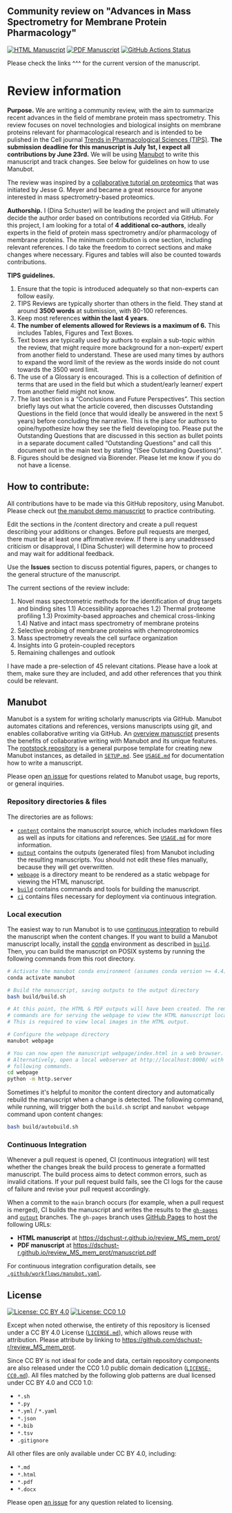 ## Community review on "Advances in Mass Spectrometry for Membrane Protein Pharmacology"

<!-- usage note: edit the H1 title above to personalize the manuscript -->

[![HTML Manuscript](https://img.shields.io/badge/manuscript-HTML-blue.svg)](https://dschust-r.github.io/review_MS_mem_prot/)
[![PDF Manuscript](https://img.shields.io/badge/manuscript-PDF-blue.svg)](https://dschust-r.github.io/review_MS_mem_prot/manuscript.pdf)
[![GitHub Actions Status](https://github.com/dschust-r/review_MS_mem_prot/workflows/Manubot/badge.svg)](https://github.com/dschust-r/review_MS_mem_prot/actions)

Please check the links ^^^ for the current version of the manuscript. 

<!-- usage note: edit this section. -->
# Review information

**Purpose.**
We are writing a community review, with the aim to summarize recent advances in the field of membrane protein mass spectrometry. 
This review focuses on novel technologies and biological insights on membrane proteins relevant for pharmacological research and is intended to be pulished in the Cell journal [Trends in Pharmacological Sciences (TIPS)](https://www.cell.com/trends/pharmacological-sciences/home). **The submission deadline for this manuscript is July 1st, I expect all contributions by June 23rd.** We will be using [Manubot](https://github.com/manubot/manubot) to write this manuscript and track changes. See below for guidelines on how to use Manubot.

The review was inspired by a [collaborative tutorial on proteomics](https://github.com/jessegmeyerlab/proteomics-tutorial) that was initiated by Jesse G. Meyer and became a great resource for anyone interested in mass spectrometry-based proteomics. 

**Authorship.**
I (Dina Schuster) will be leading the project and will ultimately decide the author order based on contributions recorded via GitHub. For this project, I am looking for a total of **4 additional co-authors**, ideally experts in the field of protein mass spectrometry and/or pharmacology of membrane proteins. The minimum contribution is one section, including relevant references. I do take the freedom to correct sections and make changes where necessary. Figures and tables will also be counted towards contributions. 

**TIPS guidelines.**

1. Ensure that the topic is introduced adequately so that non-experts can follow easily.
2. TIPS Reviews are typically shorter than others in the field. They stand at around **3500 words** at submission, with 80-100 references.
3. Keep most references **within the last 4 years**.
4. **The number of elements allowed for Reviews is a maximum of 6.** This includes Tables, Figures and Text Boxes.
5. Text boxes are typically used by authors to explain a sub-topic within the review, that might require more background for a non-expert/ expert from another field to understand. These are used many times by authors to expand the word limit of the review as the words inside do not count towards the 3500 word limit.
6. The use of a Glossary is encouraged. This is a collection of definition of terms that are used in the field but which a student/early learner/ expert from another field might not know.
7. The last section is a “Conclusions and Future Perspectives”. This section briefly lays out what the article covered, then discusses Outstanding Questions in the field (once that would ideally be answered in the next 5 years) before concluding the narrative. This is the place for authors to opine/hypothesize how they see the field developing too. Please put the Outstanding Questions that are discussed in this section as bullet points in a separate document called “Outstanding Questions” and call this document out in the main text by stating “(See Outstanding Questions)”.
8. Figures should be designed via Biorender. Please let me know if you do not have a license.

## How to contribute:

All contributions have to be made via this GitHub repository, using Manubot. Please check out [the manubot demo manuscript](https://github.com/manubot/try-manubot) to practice contributing. 

Edit the sections in the /content directory and create a pull request describing your additions or changes. Before pull requests are merged, there must be at least one affirmative review. If there is any unaddressed criticism or disapproval, I (Dina Schuster) will determine how to proceed and may wait for additional feedback.

Use the **Issues** section to discuss potential figures, papers, or changes to the general structure of the manuscript.

The current sections of the review include: 

1) Novel mass spectrometric methods for the identification of drug targets and binding sites
   1.1) Accessibility approaches
   1.2) Thermal proteome profiling
   1.3) Proximity-based approaches and chemical cross-linking
   1.4) Native and intact mass spectrometry of membrane proteins
2) Selective probing of membrane proteins with chemoproteomics
3) Mass spectrometry reveals the cell surface organization
4) Insights into G protein-coupled receptors
5) Remaining challenges and outlook

I have made a pre-selection of 45 relevant citations. Please have a look at them, make sure they are included, and add other references that you think could be relevant.

## Manubot

<!-- usage note: do not edit this section -->

Manubot is a system for writing scholarly manuscripts via GitHub.
Manubot automates citations and references, versions manuscripts using git, and enables collaborative writing via GitHub.
An [overview manuscript](https://greenelab.github.io/meta-review/ "Open collaborative writing with Manubot") presents the benefits of collaborative writing with Manubot and its unique features.
The [rootstock repository](https://git.io/fhQH1) is a general purpose template for creating new Manubot instances, as detailed in [`SETUP.md`](SETUP.md).
See [`USAGE.md`](USAGE.md) for documentation how to write a manuscript.

Please open [an issue](https://git.io/fhQHM) for questions related to Manubot usage, bug reports, or general inquiries.

### Repository directories & files

The directories are as follows:

+ [`content`](content) contains the manuscript source, which includes markdown files as well as inputs for citations and references.
  See [`USAGE.md`](USAGE.md) for more information.
+ [`output`](output) contains the outputs (generated files) from Manubot including the resulting manuscripts.
  You should not edit these files manually, because they will get overwritten.
+ [`webpage`](webpage) is a directory meant to be rendered as a static webpage for viewing the HTML manuscript.
+ [`build`](build) contains commands and tools for building the manuscript.
+ [`ci`](ci) contains files necessary for deployment via continuous integration.

### Local execution

The easiest way to run Manubot is to use [continuous integration](#continuous-integration) to rebuild the manuscript when the content changes.
If you want to build a Manubot manuscript locally, install the [conda](https://conda.io) environment as described in [`build`](build).
Then, you can build the manuscript on POSIX systems by running the following commands from this root directory.

```sh
# Activate the manubot conda environment (assumes conda version >= 4.4)
conda activate manubot

# Build the manuscript, saving outputs to the output directory
bash build/build.sh

# At this point, the HTML & PDF outputs will have been created. The remaining
# commands are for serving the webpage to view the HTML manuscript locally.
# This is required to view local images in the HTML output.

# Configure the webpage directory
manubot webpage

# You can now open the manuscript webpage/index.html in a web browser.
# Alternatively, open a local webserver at http://localhost:8000/ with the
# following commands.
cd webpage
python -m http.server
```

Sometimes it's helpful to monitor the content directory and automatically rebuild the manuscript when a change is detected.
The following command, while running, will trigger both the `build.sh` script and `manubot webpage` command upon content changes:

```sh
bash build/autobuild.sh
```

### Continuous Integration

Whenever a pull request is opened, CI (continuous integration) will test whether the changes break the build process to generate a formatted manuscript.
The build process aims to detect common errors, such as invalid citations.
If your pull request build fails, see the CI logs for the cause of failure and revise your pull request accordingly.

When a commit to the `main` branch occurs (for example, when a pull request is merged), CI builds the manuscript and writes the results to the [`gh-pages`](https://github.com/dschust-r/review_MS_mem_prot/tree/gh-pages) and [`output`](https://github.com/dschust-r/review_MS_mem_prot/tree/output) branches.
The `gh-pages` branch uses [GitHub Pages](https://pages.github.com/) to host the following URLs:

+ **HTML manuscript** at https://dschust-r.github.io/review_MS_mem_prot/
+ **PDF manuscript** at https://dschust-r.github.io/review_MS_mem_prot/manuscript.pdf

For continuous integration configuration details, see [`.github/workflows/manubot.yaml`](.github/workflows/manubot.yaml).

## License

<!--
usage note: edit this section to change the license of your manuscript or source code changes to this repository.
We encourage users to openly license their manuscripts, which is the default as specified below.
-->

[![License: CC BY 4.0](https://img.shields.io/badge/License%20All-CC%20BY%204.0-lightgrey.svg)](http://creativecommons.org/licenses/by/4.0/)
[![License: CC0 1.0](https://img.shields.io/badge/License%20Parts-CC0%201.0-lightgrey.svg)](https://creativecommons.org/publicdomain/zero/1.0/)

Except when noted otherwise, the entirety of this repository is licensed under a CC BY 4.0 License ([`LICENSE.md`](LICENSE.md)), which allows reuse with attribution.
Please attribute by linking to https://github.com/dschust-r/review_MS_mem_prot.

Since CC BY is not ideal for code and data, certain repository components are also released under the CC0 1.0 public domain dedication ([`LICENSE-CC0.md`](LICENSE-CC0.md)).
All files matched by the following glob patterns are dual licensed under CC BY 4.0 and CC0 1.0:

+ `*.sh`
+ `*.py`
+ `*.yml` / `*.yaml`
+ `*.json`
+ `*.bib`
+ `*.tsv`
+ `.gitignore`

All other files are only available under CC BY 4.0, including:

+ `*.md`
+ `*.html`
+ `*.pdf`
+ `*.docx`

Please open [an issue](https://github.com/dschust-r/review_MS_mem_prot/issues) for any question related to licensing.

